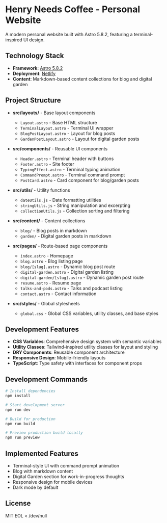 # Henry Needs Coffee - Personal Website

A modern personal website built with Astro 5.8.2, featuring a terminal-inspired UI design. 

## Technology Stack

- **Framework**: [Astro 5.8.2](https://astro.build/)
- **Deployment**: [Netlify](https://www.netlify.com/)
- **Content**: Markdown-based content collections for blog and digital garden

## Project Structure

- **src/layouts/** - Base layout components
  - `Layout.astro` - Base HTML structure
  - `TerminalLayout.astro` - Terminal UI wrapper
  - `BlogPostLayout.astro` - Layout for blog posts
  - `GardenPostLayout.astro` - Layout for digital garden posts
  
- **src/components/** - Reusable UI components
  - `Header.astro` - Terminal header with buttons
  - `Footer.astro` - Site footer
  - `TypingEffect.astro` - Terminal typing animation
  - `CommandPrompt.astro` - Terminal command prompt
  - `PostCard.astro` - Card component for blog/garden posts
  
- **src/utils/** - Utility functions
  - `dateUtils.js` - Date formatting utilities
  - `stringUtils.js` - String manipulation and excerpting
  - `collectionUtils.js` - Collection sorting and filtering
  
- **src/content/** - Content collections
  - `blog/` - Blog posts in markdown
  - `garden/` - Digital garden posts in markdown

- **src/pages/** - Route-based page components
  - `index.astro` - Homepage
  - `blog.astro` - Blog listing page
  - `blog/[slug].astro` - Dynamic blog post route
  - `digital-garden.astro` - Digital garden listing
  - `digital-garden/[slug].astro` - Dynamic garden post route
  - `resume.astro` - Resume page
  - `talks-and-pods.astro` - Talks and podcast listing
  - `contact.astro` - Contact information

- **src/styles/** - Global stylesheets
  - `global.css` - Global CSS variables, utility classes, and base styles

## Development Features

- **CSS Variables**: Comprehensive design system with semantic variables
- **Utility Classes**: Tailwind-inspired utility classes for layout and styling
- **DRY Components**: Reusable component architecture
- **Responsive Design**: Mobile-friendly layouts
- **TypeScript**: Type safety with interfaces for component props

## Development Commands

```bash
# Install dependencies
npm install

# Start development server
npm run dev

# Build for production
npm run build

# Preview production build locally
npm run preview
```

## Implemented Features

- Terminal-style UI with command prompt animation
- Blog with markdown content
- Digital Garden section for work-in-progress thoughts
- Responsive design for mobile devices
- Dark mode by default

## License

MIT
EOL < /dev/null